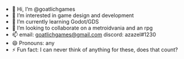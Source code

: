 - 👋 Hi, I’m @goatlichgames
- 👀 I’m interested in game design and development
- 🌱 I’m currently learning Godot/GDS
- 💞️ I’m looking to collaborate on a metroidvania and an rpg
- 📫 email: goatlichgames@gmail.com discord: azazel#1230
- 😄 Pronouns: any
- ⚡ Fun fact: I can never think of anything for these, does that count?

<!---
goatlichgames/goatlichgames is a ✨ special ✨ repository because its `README.md` (this file) appears on your GitHub profile.
You can click the Preview link to take a look at your changes.
--->
